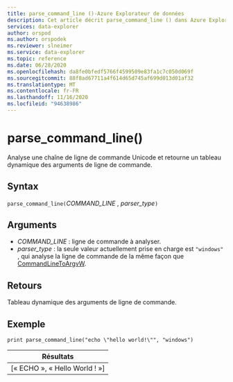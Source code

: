 ```yaml
---
title: parse_command_line ()-Azure Explorateur de données
description: Cet article décrit parse_command_line () dans Azure Explorateur de données.
services: data-explorer
author: orspod
ms.author: orspodek
ms.reviewer: slneimer
ms.service: data-explorer
ms.topic: reference
ms.date: 06/28/2020
ms.openlocfilehash: da8fe0bfedf5766f4599509e83fa1c7c050d069f
ms.sourcegitcommit: 88f8ad67711a4f614d65d745af699d013d01af32
ms.translationtype: MT
ms.contentlocale: fr-FR
ms.lasthandoff: 11/16/2020
ms.locfileid: "94638986"
---
```

# <a name="parse_command_line"></a>parse_command_line()

Analyse une chaîne de ligne de commande Unicode et retourne un tableau dynamique des arguments de ligne de commande.

## <a name="syntax"></a>Syntax

`parse_command_line(`*COMMAND_LINE* , *parser_type*`)`

## <a name="arguments"></a>Arguments

* *COMMAND_LINE* : ligne de commande à analyser.
* *parser_type* : la seule valeur actuellement prise en charge est `"windows"` , qui analyse la ligne de commande de la même façon que [CommandLineToArgvW](/windows/win32/api/shellapi/nf-shellapi-commandlinetoargvw).

## <a name="returns"></a>Retours

Tableau dynamique des arguments de ligne de commande.

## <a name="example"></a>Exemple

<!-- csl: https://help.kusto.windows.net:443/Samples -->
```kusto
print parse_command_line("echo \"hello world!\"", "windows")
```

|Résultats|
|---|
|[« ECHO », « Hello World ! »]|
